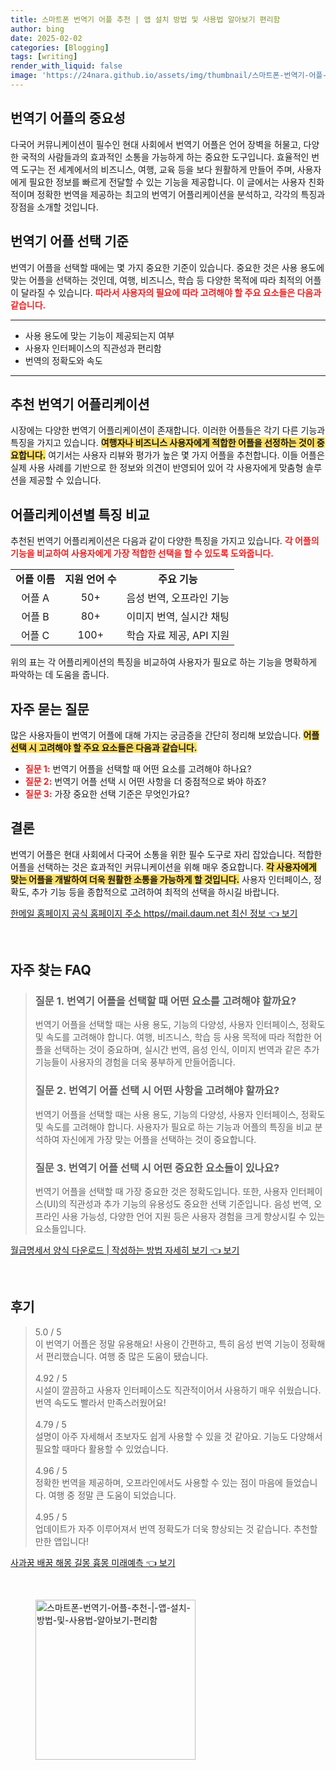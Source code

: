 ```yaml
---
title: 스마트폰 번역기 어플 추천 | 앱 설치 방법 및 사용법 알아보기 편리함
author: bing
date: 2025-02-02
categories: [Blogging]
tags: [writing]
render_with_liquid: false
image: 'https://24nara.github.io/assets/img/thumbnail/스마트폰-번역기-어플-추천-|-앱-설치-방법-및-사용법-알아보기-편리함.webp'
---
```



<h2 id='번역기 어플의 중요성'>번역기 어플의 중요성</h2>

<p>다국어 커뮤니케이션이 필수인 현대 사회에서 번역기 어플은 언어 장벽을 허물고, 다양한 국적의 사람들과의 효과적인 소통을 가능하게 하는 중요한 도구입니다. 효율적인 번역 도구는 전 세계에서의 비즈니스, 여행, 교육 등을 보다 원활하게 만들어 주며, 사용자에게 필요한 정보를 빠르게 전달할 수 있는 기능을 제공합니다. 이 글에서는 사용자 친화적이며 정확한 번역을 제공하는 최고의 번역기 어플리케이션을 분석하고, 각각의 특징과 장점을 소개할 것입니다.</p>

<h2 id='번역기 어플 선택 기준'>번역기 어플 선택 기준</h2>

<p>번역기 어플을 선택할 때에는 몇 가지 중요한 기준이 있습니다. 중요한 것은 사용 용도에 맞는 어플을 선택하는 것인데, 여행, 비즈니스, 학습 등 다양한 목적에 따라 최적의 어플이 달라질 수 있습니다. <b><span style="color: #ee2323;">따라서 사용자의 필요에 따라 고려해야 할 주요 요소들은 다음과 같습니다.</span></b></p>

<hr />

<ul>
    <li>사용 용도에 맞는 기능이 제공되는지 여부</li>
    <li>사용자 인터페이스의 직관성과 편리함</li>
    <li>번역의 정확도와 속도</li>
</ul>

<hr />

<h2 id='추천 번역기 어플리케이션'>추천 번역기 어플리케이션</h2>

<p>시장에는 다양한 번역기 어플리케이션이 존재합니다. 이러한 어플들은 각기 다른 기능과 특징을 가지고 있습니다. <b><span style="background-color: #ffe066;">여행자나 비즈니스 사용자에게 적합한 어플을 선정하는 것이 중요합니다.</span></b> 여기서는 사용자 리뷰와 평가가 높은 몇 가지 어플을 추천합니다. 이들 어플은 실제 사용 사례를 기반으로 한 정보와 의견이 반영되어 있어 각 사용자에게 맞춤형 솔루션을 제공할 수 있습니다.</p>

<h2 id='어플리케이션별 특징 비교'>어플리케이션별 특징 비교</h2>

<p>추천된 번역기 어플리케이션은 다음과 같이 다양한 특징을 가지고 있습니다. <b><span style="color: #ee2323;">각 어플의 기능을 비교하여 사용자에게 가장 적합한 선택을 할 수 있도록 도와줍니다.</span></b></p>

<table>
    <tr>
        <td style="text-align: center; height: 17px;"><b>어플 이름</b></td>
        <td style="text-align: center; height: 17px;"><b>지원 언어 수</b></td>
        <td style="text-align: center; height: 17px;"><b>주요 기능</b></td>
    </tr>
    <tr>
        <td style="text-align: center; height: 17px;">어플 A</td>
        <td style="text-align: center; height: 17px;">50+</td>
        <td style="text-align: center; height: 17px;">음성 번역, 오프라인 기능</td>
    </tr>
    <tr>
        <td style="text-align: center; height: 17px;">어플 B</td>
        <td style="text-align: center; height: 17px;">80+</td>
        <td style="text-align: center; height: 17px;">이미지 번역, 실시간 채팅</td>
    </tr>
    <tr>
        <td style="text-align: center; height: 17px;">어플 C</td>
        <td style="text-align: center; height: 17px;">100+</td>
        <td style="text-align: center; height: 17px;">학습 자료 제공, API 지원</td>
    </tr>
</table>

<p>위의 표는 각 어플리케이션의 특징을 비교하여 사용자가 필요로 하는 기능을 명확하게 파악하는 데 도움을 줍니다.</p>

<h2 id='자주 묻는 질문'>자주 묻는 질문</h2>

<p>많은 사용자들이 번역기 어플에 대해 가지는 궁금증을 간단히 정리해 보았습니다. <b><span style="background-color: #ffe066;">어플 선택 시 고려해야 할 주요 요소들은 다음과 같습니다.</span></b></p>

<ul>
    <li><b><span style="color: #ee2323;">질문 1:</span></b> 번역기 어플을 선택할 때 어떤 요소를 고려해야 하나요?</li>
    <li><b><span style="color: #ee2323;">질문 2:</span></b> 번역기 어플 선택 시 어떤 사항을 더 중점적으로 봐야 하죠?</li>
    <li><b><span style="color: #ee2323;">질문 3:</span></b> 가장 중요한 선택 기준은 무엇인가요?</li>
</ul>

<h2 id='결론'>결론</h2>

<p>번역기 어플은 현대 사회에서 다국어 소통을 위한 필수 도구로 자리 잡았습니다. 적합한 어플을 선택하는 것은 효과적인 커뮤니케이션을 위해 매우 중요합니다. <b><span style="background-color: #ffe066;">각 사용자에게 맞는 어플을 개발하여 더욱 원활한 소통을 가능하게 할 것입니다.</span></b> 사용자 인터페이스, 정확도, 추가 기능 등을 종합적으로 고려하여 최적의 선택을 하시길 바랍니다.</p>


<p><a class="click-button" title="한메일 홈페이지 공식 홈페이지 주소 https//mail.daum.net 최신 정보" href="https://24nara.github.io/posts/%ED%95%9C%EB%A9%94%EC%9D%BC-%ED%99%88%ED%8E%98%EC%9D%B4%EC%A7%80-%EA%B3%B5%EC%8B%9D-%ED%99%88%ED%8E%98%EC%9D%B4%EC%A7%80-%EC%A3%BC%EC%86%8C-httpsmail.daum.net-%EC%B5%9C%EC%8B%A0-%EC%A0%95%EB%B3%B4/" rel="dofollow">한메일 홈페이지 공식 홈페이지 주소 https//mail.daum.net 최신 정보 👈 보기</a></p><br>
<h2 id='자주_찾는_FAQ'>자주 찾는 FAQ</h2>
<div itemscope="" itemtype="https://schema.org/FAQPage"> 
<blockquote> 
<div itemscope="" itemprop="mainEntity" itemtype="https://schema.org/Question"> 
<h3 itemprop="name">질문 1. 번역기 어플을 선택할 때 어떤 요소를 고려해야 할까요?</h3> 
<div itemscope="" itemprop="acceptedAnswer" itemtype="https://schema.org/Answer"> 
<span itemprop="text"> 
<p>번역기 어플을 선택할 때는 사용 용도, 기능의 다양성, 사용자 인터페이스, 정확도 및 속도를 고려해야 합니다. 여행, 비즈니스, 학습 등 사용 목적에 따라 적합한 어플을 선택하는 것이 중요하며, 실시간 번역, 음성 인식, 이미지 번역과 같은 추가 기능들이 사용자의 경험을 더욱 풍부하게 만들어줍니다.</p> 
</span> 
</div> 
</div> 

<div itemscope="" itemprop="mainEntity" itemtype="https://schema.org/Question"> 
<h3 itemprop="name">질문 2. 번역기 어플 선택 시 어떤 사항을 고려해야 할까요?</h3> 
<div itemscope="" itemprop="acceptedAnswer" itemtype="https://schema.org/Answer"> 
<span itemprop="text"> 
<p>번역기 어플을 선택할 때는 사용 용도, 기능의 다양성, 사용자 인터페이스, 정확도 및 속도를 고려해야 합니다. 사용자가 필요로 하는 기능과 어플의 특징을 비교 분석하여 자신에게 가장 맞는 어플을 선택하는 것이 중요합니다.</p> 
</span> 
</div> 
</div> 

<div itemscope="" itemprop="mainEntity" itemtype="https://schema.org/Question"> 
<h3 itemprop="name">질문 3. 번역기 어플 선택 시 어떤 중요한 요소들이 있나요?</h3> 
<div itemscope="" itemprop="acceptedAnswer" itemtype="https://schema.org/Answer"> 
<span itemprop="text"> 
<p>번역기 어플을 선택할 때 가장 중요한 것은 정확도입니다. 또한, 사용자 인터페이스(UI)의 직관성과 추가 기능의 유용성도 중요한 선택 기준입니다. 음성 번역, 오프라인 사용 가능성, 다양한 언어 지원 등은 사용자 경험을 크게 향상시킬 수 있는 요소들입니다.</p> 
</span> 
</div> 
</div> 
</blockquote> 
</div>
<p><a class="click-button" title="월급명세서 양식 다운로드 | 작성하는 방법 자세히 보기" href="https://24nara.github.io/posts/%EC%9B%94%EA%B8%89%EB%AA%85%EC%84%B8%EC%84%9C-%EC%96%91%EC%8B%9D-%EB%8B%A4%EC%9A%B4%EB%A1%9C%EB%93%9C-%EC%9E%91%EC%84%B1%ED%95%98%EB%8A%94-%EB%B0%A9%EB%B2%95-%EC%9E%90%EC%84%B8%ED%9E%88-%EB%B3%B4%EA%B8%B0/" rel="dofollow">월급명세서 양식 다운로드 | 작성하는 방법 자세히 보기 👈 보기</a></p><br>
<h2 id='후기'>후기</h2>
<div itemscope itemtype="https://schema.org/Product">
  <blockquote>
  <div itemprop="review" itemscope itemtype="https://schema.org/Review">
      <div itemprop="reviewRating" itemscope itemtype="https://schema.org/Rating"> <span itemprop="ratingValue">5.0</span> / <span itemprop="bestRating">5</span> </div>
      <span itemprop="reviewBody">이 번역기 어플은 정말 유용해요! 사용이 간편하고, 특히 음성 번역 기능이 정확해서 편리했습니다. 여행 중 많은 도움이 됐습니다.</span>
  </div>
  <br>
  <div itemprop="review" itemscope itemtype="https://schema.org/Review">
      <div itemprop="reviewRating" itemscope itemtype="https://schema.org/Rating"> <span itemprop="ratingValue">4.92</span> / <span itemprop="bestRating">5</span> </div>
      <span itemprop="reviewBody">시설이 깔끔하고 사용자 인터페이스도 직관적이어서 사용하기 매우 쉬웠습니다.번역 속도도 빨라서 만족스러웠어요!</span>
  </div>
  <br>
  <div itemprop="review" itemscope itemtype="https://schema.org/Review">
      <div itemprop="reviewRating" itemscope itemtype="https://schema.org/Rating"> <span itemprop="ratingValue">4.79</span> / <span itemprop="bestRating">5</span> </div>
      <span itemprop="reviewBody">설명이 아주 자세해서 초보자도 쉽게 사용할 수 있을 것 같아요. 기능도 다양해서 필요할 때마다 활용할 수 있었습니다.</span>
  </div>
  <br>
  <div itemprop="review" itemscope itemtype="https://schema.org/Review">
      <div itemprop="reviewRating" itemscope itemtype="https://schema.org/Rating"> <span itemprop="ratingValue">4.96</span> / <span itemprop="bestRating">5</span> </div>
      <span itemprop="reviewBody">정확한 번역을 제공하며, 오프라인에서도 사용할 수 있는 점이 마음에 들었습니다. 여행 중 정말 큰 도움이 되었습니다.</span>
  </div>
  <br>
  <div itemprop="review" itemscope itemtype="https://schema.org/Review">
      <div itemprop="reviewRating" itemscope itemtype="https://schema.org/Rating"> <span itemprop="ratingValue">4.95</span> / <span itemprop="bestRating">5</span> </div>
      <span itemprop="reviewBody">업데이트가 자주 이루어져서 번역 정확도가 더욱 향상되는 것 같습니다. 추천할 만한 앱입니다!</span>
  </div>
  </blockquote>
</div>
<p><a class="click-button" title="사과꿈 배꿈 해몽 길몽 흉몽 미래예측" href="https://24nara.github.io/posts/%EC%82%AC%EA%B3%BC%EA%BF%88-%EB%B0%B0%EA%BF%88-%ED%95%B4%EB%AA%BD-%EA%B8%B8%EB%AA%BD-%ED%9D%89%EB%AA%BD-%EB%AF%B8%EB%9E%98%EC%98%88%EC%B8%A1/" rel="dofollow">사과꿈 배꿈 해몽 길몽 흉몽 미래예측 👈 보기</a></p><br>
<figure class="image"><img src="https://24nara.github.io/assets/img/thumbnail/스마트폰-번역기-어플-추천-|-앱-설치-방법-및-사용법-알아보기-편리함.webp" alt="스마트폰-번역기-어플-추천-|-앱-설치-방법-및-사용법-알아보기-편리함" width="256" height="256"></figure>